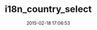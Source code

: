 ---
layout: post
title:  "i18n_country_select"
repo:   "onomojo/i18n_country_select"
date:   2015-02-18 17:06:53
gemurl: https://github.com/onomojo/i18n_country_select
---